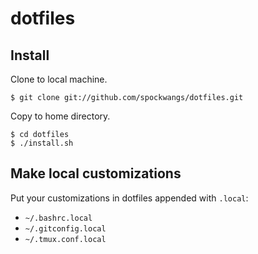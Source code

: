 dotfiles
========

## Install

Clone to local machine.

    $ git clone git://github.com/spockwangs/dotfiles.git

Copy to home directory.

    $ cd dotfiles
    $ ./install.sh

## Make local customizations

Put your customizations in dotfiles appended with `.local`:

* `~/.bashrc.local`
* `~/.gitconfig.local`
* `~/.tmux.conf.local`
